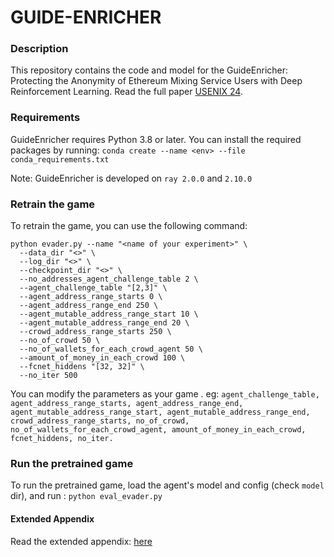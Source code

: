 # GUIDE-ENRICHER

### Description
This repository contains the code and model for the GuideEnricher: Protecting the Anonymity of Ethereum Mixing Service Users with Deep Reinforcement Learning. Read the full paper [USENIX 24]().

### Requirements
GuideEnricher requires Python 3.8 or later. You can install the required packages by running: `conda create --name <env> --file conda_requirements.txt`

Note: GuideEnricher is developed on `ray 2.0.0` and `2.10.0`

### Retrain the game
To retrain the game, you can use the following command:
```
python evader.py --name "<name of your experiment>" \
  --data_dir "<>" \
  --log_dir "<>" \
  --checkpoint_dir "<>" \
  --no_addresses_agent_challenge_table 2 \
  --agent_challenge_table "[2,3]" \
  --agent_address_range_starts 0 \
  --agent_address_range_end 250 \
  --agent_mutable_address_range_start 10 \
  --agent_mutable_address_range_end 20 \
  --crowd_address_range_starts 250 \
  --no_of_crowd 50 \
  --no_of_wallets_for_each_crowd_agent 50 \
  --amount_of_money_in_each_crowd 100 \
  --fcnet_hiddens "[32, 32]" \
  --no_iter 500
  ```
You can modify the parameters as your game . eg: ```agent_challenge_table, agent_address_range_starts, agent_address_range_end, agent_mutable_address_range_start, agent_mutable_address_range_end, crowd_address_range_starts, no_of_crowd, no_of_wallets_for_each_crowd_agent, amount_of_money_in_each_crowd, fcnet_hiddens, no_iter.```

### Run the pretrained game
To run the pretrained game, load the agent's model and config (check `model` dir), and run :
```python eval_evader.py```   


#### Extended Appendix
Read the extended appendix: [here](docs/GuideEnricher_Extended_Appendix.pdf)
